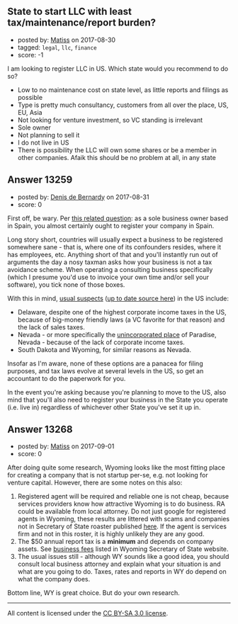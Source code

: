 ## State to start LLC with least tax/maintenance/report burden?

- posted by: [Matiss](https://stackexchange.com/users/1819512/matiss) on 2017-08-30
- tagged: `legal`, `llc`, `finance`
- score: -1

<p>I am looking to register LLC in US. Which state would you recommend to do so?</p>

<ul>
<li>Low to no maintenance cost on state level, as little reports and filings as possible</li>
<li>Type is pretty much consultancy, customers from all over the place, US, EU, Asia</li>
<li>Not looking for venture investment, so VC standing is irrelevant</li>
<li>Sole owner</li>
<li>Not planning to sell it</li>
<li>I do not live in US</li>
<li>There is possibility the LLC will own some shares or be a member in other companies. Afaik this should be no problem at all, in any state</li>
</ul>



## Answer 13259

- posted by: [Denis de Bernardy](https://stackexchange.com/users/182468/denis-de-bernardy) on 2017-08-31
- score: 0

<p>First off, be wary. Per <a href="https://startups.stackexchange.com/questions/12779/best-place-to-incorporate-international-startup">this related question</a>: as a sole business owner based in Spain, you almost certainly ought to register your company in Spain.</p>

<p>Long story short, countries will usually expect a business to be registered somewhere sane - that is, where one of its confounders resides, where it has employees, etc. Anything short of that and you'll instantly run out of arguments the day a nosy taxman asks how your business is not a tax avoidance scheme. When operating a consulting business specifically (which I presume you'd use to invoice your own time and/or sell your software), you tick none of those boxes.</p>

<p>With this in mind, <a href="https://www.thebalance.com/best-and-worst-states-for-business-3193240" rel="nofollow noreferrer">usual suspects</a> (<a href="https://taxfoundation.org/publications/state-business-tax-climate-index/" rel="nofollow noreferrer">up to date source here</a>) in the US include:</p>

<ul>
<li>Delaware, despite one of the highest corporate income taxes in the US, because of big-money friendly laws (a VC favorite for that reason) and the lack of sales taxes.</li>
<li>Nevada - or more specifically the <a href="https://www.youtube.com/watch?v=naDCCW5TSpU" rel="nofollow noreferrer">unincorporated place</a> of Paradise, Nevada - because of the lack of corporate income taxes.</li>
<li>South Dakota and Wyoming, for similar reasons as Nevada.</li>
</ul>

<p>Insofar as I'm aware, none of these options are a panacea for filing purposes, and tax laws evolve at several levels in the US, so get an accountant to do the paperwork for you.</p>

<p>In the event you're asking because you're planning to move to the US, also mind that you'll also need to register your business in the State you operate (i.e. live in) regardless of whichever other State you've set it up in.</p>



## Answer 13268

- posted by: [Matiss](https://stackexchange.com/users/1819512/matiss) on 2017-09-01
- score: 0

<p>After doing quite some research, Wyoming looks like the most fitting place for creating a company that is not startup per-se, e.g. not looking for venture capital. However, there are some notes on this also:</p>

<ol>
<li>Registered agent will be required and reliable one is not cheap, because services providers know how attractive Wyoming is to do business. RA could be available from local attorney. Do not just google for registered agents in Wyoming, these results are littered with scams and companies not in Secretary of State roaster published <a href="http://soswy.state.wy.us/Business/CRAHome.aspx" rel="nofollow noreferrer">here</a>. If the agent is services firm and not in this roster, it is highly unlikely they are any good.</li>
<li>The $50 annual report tax is a <strong>minimum</strong> and depends on company assets. See <a href="https://soswy.state.wy.us/Business/docs/BusinessFees.pdf" rel="nofollow noreferrer">business fees</a> listed in Wyoming Secretary of State website.</li>
<li>The usual issues still - although WY sounds like a good idea, you should consult local business attorney and explain what your situation is and what are you going to do. Taxes, rates and reports in WY do depend on what the company does.</li>
</ol>

<p>Bottom line, WY is great choice. But do your own research.</p>




---

All content is licensed under the [CC BY-SA 3.0 license](https://creativecommons.org/licenses/by-sa/3.0/).
